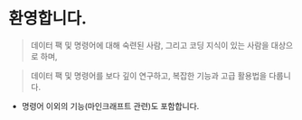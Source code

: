 # 환영합니다.

> 데이터 팩 및 명령어에 대해 숙련된 사람,
   그리고 코딩 지식이 있는 사람을 대상으로 하며, 

> 데이터 팩 및 명령어를 보다 깊이 연구하고,
   복잡한 기능과 고급 활용법을 다룹니다.

- 명령어 이외의 기능(마인크래프트 관련)도 포함합니다.